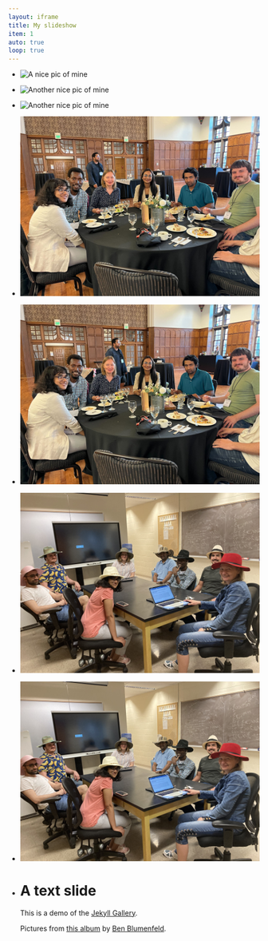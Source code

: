 ```yaml
---
layout: iframe
title: My slideshow
item: 1
auto: true
loop: true
---
```


* ![A nice pic of mine](my-pics1/P1.jpg)
* ![Another nice pic of mine](my-pics1/P2.jpeg)
* ![Another nice pic of mine](my-pics1/pp1.jpeg)
* ![Another nice pic of mine](my-pics1/pp2.jpg)
* ![Another nice pic of mine](my-pics1/pp3.jpg)
* ![Another nice pic of mine](my-pics1/table1.jpeg)
* ![Another nice pic of mine](my-pics1/table2.jpeg)
* # A text slide
  This is a demo of the [Jekyll Gallery](http://lexoyo.me/jekyll-slideshow/).
  
  Pictures from [this album](https://unsplash.com/collections/curated/93) by [Ben Blumenfeld](http://designerfund.com).



